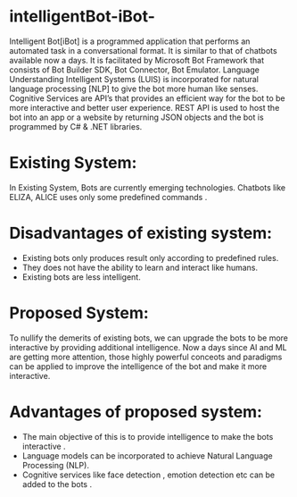 # intelligentBot-iBot-

Intelligent Bot[iBot] is a programmed application that performs an automated task in a conversational format. It is similar to that of chatbots available now a days. It is facilitated by Microsoft Bot Framework that consists of Bot Builder SDK,  Bot Connector, Bot Emulator. Language Understanding Intelligent Systems (LUIS) is incorporated for natural language processing [NLP] to give the bot more human like senses. Cognitive Services are API’s that provides an efficient way for the bot to be more interactive and better user experience. REST API is used to host the bot into an app or a website by returning  JSON objects and the bot is programmed by C# & .NET libraries. 

# Existing System: 
In Existing System, Bots are currently emerging technologies. Chatbots like ELIZA, ALICE uses only some predefined commands . 
# Disadvantages of existing system: 
- Existing bots only produces result only according to predefined rules. 
- They does not have the ability to learn and interact like humans. 
- Existing bots are less intelligent. 

# Proposed System: 
To nullify the demerits of existing bots, we can upgrade the bots to be more interactive by providing additional intelligence. Now a days since AI and ML are getting more attention, those highly powerful conceots and paradigms can be applied to improve the intelligence of the bot and make it more interactive.
# Advantages of proposed system: 
- The  main  objective  of  this  is  to  provide  intelligence to make the bots interactive . 
- Language models can be incorporated to achieve Natural Language Processing (NLP).  
- Cognitive services like face detection , emotion detection etc can be added to the bots . 


 

 
 

